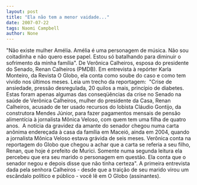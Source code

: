 ```yaml
---
layout: post
title: "Ela não tem a menor vaidade..."
date: 2007-07-22
tags: Naomi Campbell
author: None
---
```

&quot;N&atilde;o existe mulher Am&eacute;lia. Am&eacute;lia &eacute; uma personagem de m&uacute;sica. N&atilde;o sou coitadinha e n&atilde;o quero esse papel. Estou s&oacute; batalhando para diminuir o sofrimento da minha fam&iacute;lia&quot;.
De Ver&ocirc;nica Calheiros, esposa&nbsp;do&nbsp;presidente do Senado, Renan Calheiros (PMDB). Em entrevista&nbsp;&agrave; rep&oacute;rter Karla Monteiro, da&nbsp;Revista O Globo, ela&nbsp;conta como soube do caso e como tem vivido nos &uacute;ltimos meses. 
Leia um trecho da reportagem:&nbsp;
&quot;Crise de ansiedade, press&atilde;o desregulada, 20 quilos a mais, princ&iacute;pio de diabetes. Estas foram apenas algumas das conseq&uuml;&ecirc;ncias da crise no Senado na sa&uacute;de de Ver&ocirc;nica Calheiros, mulher do presidente da Casa, Renan Calheiros, acusado de ter usado recursos do lobista Cl&aacute;udio Gontijo, da construtora Mendes J&uacute;nior, para fazer pagamentos mensais de pens&atilde;o aliment&iacute;cia &agrave; jornalista M&ocirc;nica Veloso, com quem tem uma filha de quatro anos.&nbsp;
A not&iacute;cia da gravidez da amante do senador chegou numa carta an&ocirc;nima endere&ccedil;ada &agrave; casa da fam&iacute;lia em Macei&oacute;, ainda em 2004, quando a jornalista M&ocirc;nica Veloso estava gr&aacute;vida de seis meses. Ver&ocirc;nica conta na reportagem do Globo que chegou a achar que a carta se referia a seu filho, Renan, que hoje &eacute; prefeito de Murici. Somente numa segunda leitura ela percebeu que era seu marido o personagem em quest&atilde;o. Ela conta que o senador negou e depois disse que n&atilde;o tinha certeza&quot;.
A primeira entrevista dada pela senhora Calheiros&nbsp;- desde que a trai&ccedil;&atilde;o de seu marido virou um esc&acirc;ndalo pol&iacute;tico e p&uacute;blico - voc&ecirc; l&ecirc; em O Globo (assinantes).&nbsp; 
